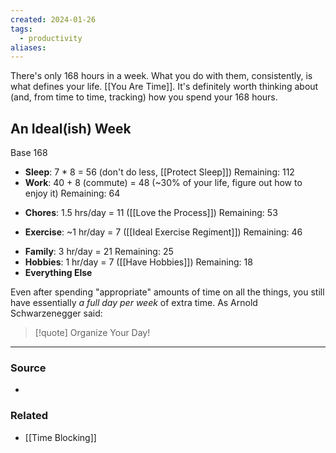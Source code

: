 ```yaml
---
created: 2024-01-26
tags:
  - productivity
aliases:
---
```

There's only 168 hours in a week. What you do with them, consistently, is what defines your life. [[You Are Time]]. It's definitely worth thinking about (and, from time to time, tracking) how you spend your 168 hours. 

## An Ideal(ish) Week
Base 168
- **Sleep**: 7 * 8 = 56 (don't do less, [[Protect Sleep]])
Remaining: 112
- **Work**: 40 +  8 (commute) = 48 (~30% of your life, figure out how to enjoy it)
Remaining: 64 
* **Chores**: 1.5 hrs/day = 11 ([[Love the Process]])
Remaining: 53
- **Exercise**: ~1 hr/day = 7 ([[Ideal Exercise Regiment]]) 
Remaining: 46
* **Family**: 3 hr/day = 21 
Remaining: 25
* **Hobbies**: 1 hr/day = 7 ([[Have Hobbies]])
Remaining: 18
* **Everything Else**

Even after spending "appropriate" amounts of time on all the things, you still have essentially *a full day per week* of extra time. As Arnold Schwarzenegger said:

> [!quote] Organize Your Day!

---
### Source
- 

### Related
- [[Time Blocking]]
